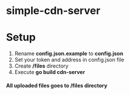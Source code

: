 # simple-cdn-server

# Setup
1. Rename **config.json.example** to **config.json**
2. Set your token and address in config.json file
3. Create **/files** directory
4. Execute **go build cdn-server**

#### All uploaded files goes to /files directory
